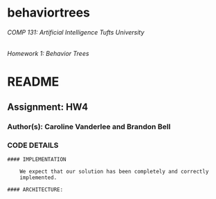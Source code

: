# behaviortrees
###### COMP 131: Artificial Intelligence Tufts University
###### Homework 1: Behavior Trees



# README

## Assignment: HW4

### Author(s): Caroline Vanderlee and Brandon Bell


### CODE DETAILS

	#### IMPLEMENTATION

		We expect that our solution has been completely and correctly
		implemented.

	#### ARCHITECTURE:
